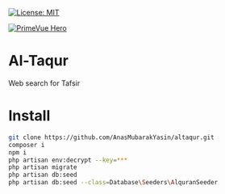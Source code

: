 [![License: MIT](https://img.shields.io/badge/License-MIT-yellow.svg)](https://opensource.org/licenses/MIT)

[![PrimeVue Hero](https://github.com/AnasMubarakYasin/altaqur/blob/74a131162f3aece6fe80e93a282a78dac0da9f8b/public/logo.png?raw=true)](http://altaqur.bladerlaiga.my.id/)

# Al-Taqur

Web search for Tafsir

# Install

```bash
git clone https://github.com/AnasMubarakYasin/altaqur.git
composer i
npm i
php artisan env:decrypt --key=***
php artisan migrate
php artisan db:seed
php artisan db:seed --class=Database\Seeders\AlquranSeeder
```
